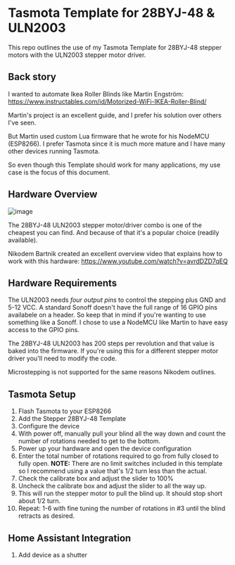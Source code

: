 # Tasmota Template for 28BYJ-48 & ULN2003

This repo outlines the use of my Tasmota Template for 28BYJ-48 stepper motors with the ULN2003 stepper motor driver.

## Back story

I wanted to automate Ikea Roller Blinds like Martin Engström:
https://www.instructables.com/id/Motorized-WiFi-IKEA-Roller-Blind/

Martin's project is an excellent guide, and I prefer his solution over others I've seen. 

But Martin used custom Lua firmware that he wrote for his NodeMCU (ESP8266). I prefer Tasmota since it is much more mature and I have 
many other devices running Tasmota.

So even though this Template should work for many applications, my use case is the focus of this document.

## Hardware Overview

![image](https://images-na.ssl-images-amazon.com/images/I/7115Yl4jXQL._SL1001_.jpg)

The 28BYJ-48 ULN2003 stepper motor/driver combo is one of the cheapest you can find. And because of that it's a popular choice 
(readily available).

Nikodem Bartnik created an excellent overview video that explains how to work with this hardware:
https://www.youtube.com/watch?v=avrdDZD7qEQ

## Hardware Requirements

The ULN2003 needs *four output pins* to control the stepping plus GND and 5-12 VCC. A standard Sonoff doesn't have the full range of 
16 GPIO pins availabele on a header. So keep that in mind if you're wanting to use something like a Sonoff. I chose to use a NodeMCU 
like Martin to have easy access to the GPIO pins.

The 28BYJ-48 ULN2003 has 200 steps per revolution and that value is baked into the firmware. If you're using this for a different stepper
motor driver you'll need to modify the code.

Microstepping is not supported for the same reasons Nikodem outlines.

## Tasmota Setup

 1. Flash Tasmota to your ESP8266
 2. Add the Stepper 28BYJ-48 Template
 3. Configure the device
   1. With power off, manually pull your blind all the way down and count the number of rotations needed to get to the bottom.
   2. Power up your hardware and open the device configuration
   3. Enter the total number of rotations required to go from fully closed to fully open. **NOTE:** There are no limit switches included in this template so I recommend using a value that's 1/2 turn less than the actual.
   4. Check the calibrate box and adjust the slider to 100%
   5. Uncheck the calibrate box and adjust the slider to all the way up.
   6. This will run the stepper motor to pull the blind up. It should stop short about 1/2 turn.
   7. Repeat: 1-6 with fine tuning the number of rotations in #3 until the blind retracts as desired.
 
## Home Assistant Integration

 1. Add device as a shutter


